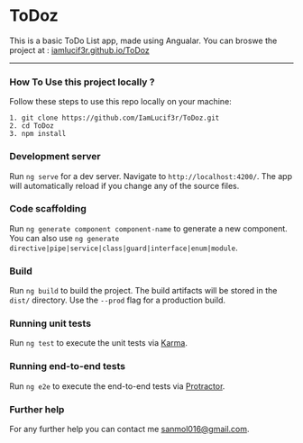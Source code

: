 # ToDoz

This is a basic ToDo List app, made using Angualar. You can broswe the project at : [iamlucif3r.github.io/ToDoz](https://iamlucif3r.github.io/ToDoz)

---

### How To Use this project locally ?
Follow these steps to use this repo locally on your machine: 
 ``` 
 1. git clone https://github.com/IamLucif3r/ToDoz.git
 2. cd ToDoz 
 3. npm install
 ```
### Development server

Run `ng serve` for a dev server. Navigate to `http://localhost:4200/`. The app will automatically reload if you change any of the source files.

### Code scaffolding

Run `ng generate component component-name` to generate a new component. You can also use `ng generate directive|pipe|service|class|guard|interface|enum|module`.

### Build

Run `ng build` to build the project. The build artifacts will be stored in the `dist/` directory. Use the `--prod` flag for a production build.

### Running unit tests

Run `ng test` to execute the unit tests via [Karma](https://karma-runner.github.io).

### Running end-to-end tests

Run `ng e2e` to execute the end-to-end tests via [Protractor](http://www.protractortest.org/).

### Further help

For any further help you can contact me [sanmol016@gmail.com](mailto:sanmol016@gmail.com). 
